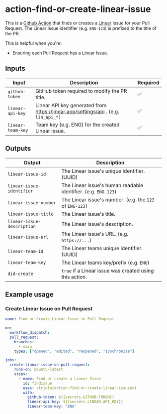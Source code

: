 # action-find-or-create-linear-issue

This is a [Github Action](https://github.com/features/actions) that finds or creates a [Linear](https://linear.app/) Issue for your Pull Request. The Linear Issue identifier (e.g. `ENG-123`) is prefixed to the title of the PR.

This is helpful when you're:

- Ensuring each Pull Request has a Linear Issue.

## Inputs

| Input             | Description                                                                        | Required |
| ----------------- | ---------------------------------------------------------------------------------- | -------- |
| `github-token`    | GitHub token required to modify the PR title.                                      | ✅       |
| `linear-api-key`  | Linear API key generated from https://linear.app/settings/api . (e.g. `lin_api_*)` | ✅       |
| `linear-team-key` | Team key (e.g. ENG) for the created Linear issue.                                  | ✅       |

## Outputs

| Output                     | Description                                                    |
| -------------------------- | -------------------------------------------------------------- |
| `linear-issue-id`          | The Linear issue's unique identifier. (UUID)                   |
| `linear-issue-identifier`  | The Linear issue's human readable identifier. (e.g. `ENG-123`) |
| `linear-issue-number`      | The Linear issue's number. (e.g. the `123` of `ENG-123`)       |
| `linear-issue-title`       | The Linear issue's title.                                      |
| `linear-issue-description` | The Linear issue's description.                                |
| `linear-issue-url`         | The Linear issue's URL. (e.g. `https://...`)                   |
| `linear-team-id`           | The Linear teams unique identifier. (UUID)                     |
| `linear-team-key`          | The Linear teams key/prefix (e.g. `ENG`)                       |
| `did-create`               | `true` if a Linear issue was created using this action.        |

## Example usage

### Create Linear Issue on Pull Request

```yaml
name: Find or Create Linear Issue in Pull Request

on:
  workflow_dispatch:
  pull_request:
    branches:
      - main
    types: ["opened", "edited", "reopened", "synchronize"]

jobs:
  create-linear-issue-on-pull-request:
    runs-on: ubuntu-latest
    steps:
      - name: Find or create a Linear Issue
        id: findIssue
        uses: ctriolo/action-find-or-create-linear-issue@v1
        with:
          github-token: ${{secrets.GITHUB-TOKEN}}
          linear-api-key: ${{secrets.LINEAR_API_KEY}}
          linear-team-key: "ENG"
```
